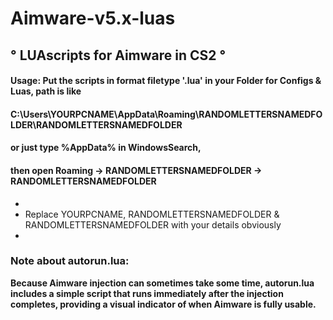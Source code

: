 
# Aimware-v5.x-luas 

                                  
## ° **LUAscripts for Aimware in CS2** °
#### Usage: Put the scripts in format filetype '.lua' in your Folder for Configs & Luas, path is like
#### C:\Users\YOURPCNAME\AppData\Roaming\RANDOMLETTERSNAMEDFOLDER\RANDOMLETTERSNAMEDFOLDER
#### or just type %AppData% in WindowsSearch, 
#### then open Roaming -> RANDOMLETTERSNAMEDFOLDER -> RANDOMLETTERSNAMEDFOLDER
*
* Replace YOURPCNAME, RANDOMLETTERSNAMEDFOLDER & RANDOMLETTERSNAMEDFOLDER with your details obviously
*

### Note about autorun.lua: 

**Because Aimware injection can sometimes take some time, 
autorun.lua includes a simple script that runs immediately after the injection completes, 
providing a visual indicator of when Aimware is fully usable.**


